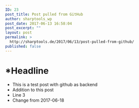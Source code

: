 ```yaml
---
ID: 23
post_title: Post pulled from GitHub
author: sharptools_wp
post_date: 2017-06-13 16:58:04
post_excerpt: ""
layout: post
permalink: >
  http://sharptools.de/2017/06/13/post-pulled-from-github/
published: false
---
```

*Headline
========

* This is a test post with github as backend
* Addition to this post
* Line 3
* Change from 2017-06-18
